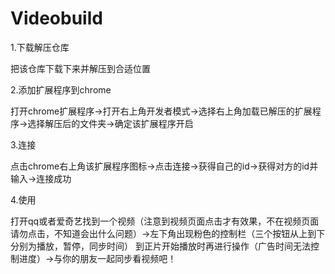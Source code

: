 # Videobuild
1.下载解压仓库

把该仓库下载下来并解压到合适位置

2.添加扩展程序到chrome

打开chrome扩展程序->打开右上角开发者模式->选择右上角加载已解压的扩展程序->选择解压后的文件夹->确定该扩展程序开启

3.连接

点击chrome右上角该扩展程序图标->点击连接->获得自己的id->获得对方的id并输入->连接成功

4.使用

打开qq或者爱奇艺找到一个视频（注意到视频页面点击才有效果，不在视频页面请勿点击，不知道会出什么问题）->左下角出现粉色的控制栏（三个按钮从上到下分别为播放，暂停，同步时间）
到正片开始播放时再进行操作（广告时间无法控制进度）->与你的朋友一起同步看视频吧！
